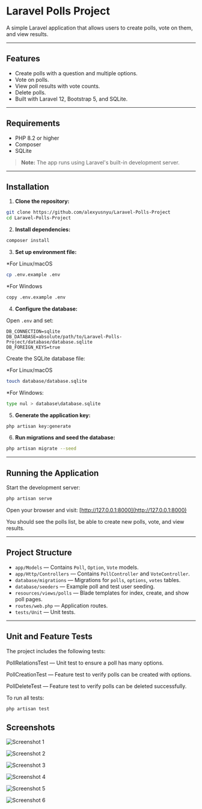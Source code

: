 # Laravel Polls Project

A simple Laravel application that allows users to create polls, vote on them, and view results.

---

## Features

* Create polls with a question and multiple options.
* Vote on polls.
* View poll results with vote counts.
* Delete polls.
* Built with Laravel 12, Bootstrap 5, and SQLite.

---

## Requirements

* PHP 8.2 or higher
* Composer
* SQLite

> **Note:** The app runs using Laravel's built-in development server.

---

## Installation

1. **Clone the repository:**

```bash
git clone https://github.com/alexyusnyu/Laravel-Polls-Project
cd Laravel-Polls-Project
```

2. **Install dependencies:**

```bash
composer install
```

3. **Set up environment file:**

*For Linux/macOS
```bash
cp .env.example .env
```

*For Windows
```bash
copy .env.example .env
```

4. **Configure the database:**

Open `.env` and set:

```env
DB_CONNECTION=sqlite
DB_DATABASE=absolute/path/to/Laravel-Polls-Project/database/database.sqlite
DB_FOREIGN_KEYS=true
```

Create the SQLite database file:

*For Linux/macOS

```bash
touch database/database.sqlite
```

*For Windows:
```bash
type nul > database\database.sqlite
```

5. **Generate the application key:**

```bash
php artisan key:generate
```

6. **Run migrations and seed the database:**

```bash
php artisan migrate --seed
```

---

## Running the Application

Start the development server:

```bash
php artisan serve
```

Open your browser and visit: [http://127.0.0.1:8000](http://127.0.0.1:8000)

You should see the polls list, be able to create new polls, vote, and view results.

---

## Project Structure

* `app/Models` — Contains `Poll`, `Option`, `Vote` models.
* `app/Http/Controllers` — Contains `PollController` and `VoteController`.
* `database/migrations` — Migrations for `polls`, `options`, `votes` tables.
* `database/seeders` — Example poll and test user seeding.
* `resources/views/polls` — Blade templates for index, create, and show poll pages.
* `routes/web.php` — Application routes.
* `tests/Unit` — Unit tests.
---

## Unit and Feature Tests

The project includes the following tests:

PollRelationsTest — Unit test to ensure a poll has many options.

PollCreationTest — Feature test to verify polls can be created with options.

PollDeleteTest — Feature test to verify polls can be deleted successfully.

To run all tests:

```bash
php artisan test
```


## Screenshots

![Screenshot 1](screenshot1.png)

![Screenshot 2](screenshot2.png)

![Screenshot 3](screenshot3.png)

![Screenshot 4](screenshot4.png)

![Screenshot 5](screenshot5.png)

![Screenshot 6](screenshot6.png)

